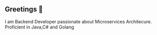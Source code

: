 ## Greetings 👋 

I am Backend Developer passionate about Microservices Architecure.
Proficient in Java,C# and Golang

